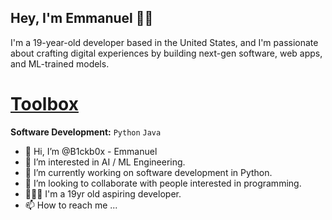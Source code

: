 ## Hey, I'm Emmanuel 👋🏾

I'm a 19-year-old developer based in the United States, and I'm passionate about crafting digital experiences by building next-gen software, web apps, and ML-trained models.

# <ins>Toolbox</ins>
**Software Development:** ```Python``` ```Java```

- 👋 Hi, I’m @B1ckb0x - Emmanuel
- 👀 I’m interested in AI / ML Engineering.
- 🌱 I’m currently working on software development in Python.
- 💞️ I’m looking to collaborate with people interested in programming.
- 🧑🏿‍💻 I'm a 19yr old aspiring developer.
- 📫 How to reach me ...

<!---
B1ckb0x/B1ckb0x is a ✨ special ✨ repository because its `README.md` (this file) appears on your GitHub profile.
You can click the Preview link to take a look at your changes.
--->
